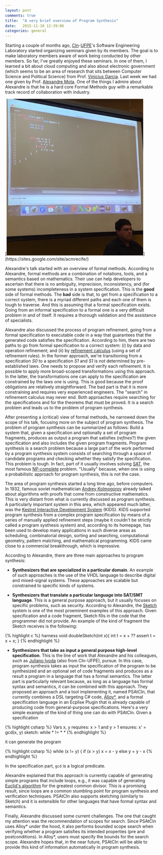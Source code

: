 ```yaml
---
layout: post
comments: true
title:  "A very brief overview of Program Synthesis"
date:   2015-11-10 12:39:06
categories: general
---
```


Starting a couple of months ago, [CIn](http://www.cin.ufpe.br/)-[UFPE](http://www.ufpe.br)'s Software Engineering Laboratory started organizing  seminars given by its members. The goal is to make laboratory members aware of work being conducted by other members. So far, I've greatly enjoyed these seminars. In one of them, I learned a bit about cloud computing and also about electronic government (which seems to be an area of research that sits between Computer Science and Political Science) from Prof. [Vinicius Garcia](http://viniciusgarcia.com). Last week we had one given by Prof. [Alexandre Mota](https://sites.google.com/site/acmrecife/). One of the things I admire about Alexandre is that he is a hard core Formal Methods guy with a remarkable track record of collaboration with industry.

[![Alexandre Mota presenting PSAtCIn](https://raw.githubusercontent.com/fernandocastor/fernandocastor.github.io/master/images/alexandre.jpg "https://sites.google.com/site/acmrecife/")](https://sites.google.com/site/acmrecife/)

Alexandre's talk started with an overview of formal methods. According to Alexandre, formal methods are a combination of notations, tools, and a semantics based on mathematics. Their use can help developers to ascertain that there is no ambiguity, imprecision, inconsistency, and (for some systems) incompleteness in a system specification. This is the **good** side of formal methods. The **bad** side is that, to get from a specification to a correct system, there is a myriad different paths and each one of them is tough to traverse. And this is assuming that a formal specification exists. Going from an informal specification to a formal one is a very difficult problem in and of itself. It requires a thorough validation and the assistance of specialists.

Alexandre also discussed the process of program refinement, going from a formal specification to executable code in a way that guarantees that the generated code satisfies the specification. According to him, there are two paths to go from formal specification to a correct system: (i) by data and operation refinement; and (ii) by [refinement calculus](http://www.cs.ox.ac.uk/publications/books/PfS/) (using a set of refinement rules). In the former approach, we're transitioning from a specification *S0* to a specification *S1* and *S1* is not determined by pre-established laws. One needs to propose and verify each refinement. It is possible to apply more broad-scoped transformations using this approach. In the latter, the transformations one can apply to the specification are constrained by the laws one is using. This is good because the proof obligations are relatively straightforward. The bad part is that it is more constraining and requires very experienced engineers. The "search" in refinement calculus may never end. Both approaches require searching for the specifications and for the theorems that must be proved. It is a search problem and leads us to the problem of program synthesis.

After presenting a (critical) view of formal methods, he narrowed down the scope of his talk, focusing more on the subject of program synthesis. The problem of program synthesis can be summarized as follows: Build a system that, given a specification and optionally a set of program fragments, produces as output a program that satisfies (*refines*?) the given specification and also includes the given program fragments. Program synthesis is a search problem because a large part of the work performed by a program synthesis system consists of searching through a space of candidate programs and checking whether they satisfy the specification. This problem is tough. In fact, part of it usually involves solving [SAT](https://en.wikipedia.org/wiki/Boolean_satisfiability_problem), the most famous [NP-complete](https://en.wikipedia.org/wiki/NP-completeness) problem. "Usually" because, when one is using a probabilistic approach for program synthesis, this is not the case.

The area of program synthesis started a long time ago, before computers. In 1932, famous soviet mathematician [Andrey Kolmogorov](https://en.wikipedia.org/wiki/Andrey_Kolmogorov) already talked about algorithms with proofs that come from constructive mathematics. This is very distant from what is currently discussed as program synthesis. A particularly important system in this area, which appeared much latter, was the [Kestrel Interactive Development System](http://www.kestrel.edu/home/projects/kids/) (KIDS). KIDS supported program synthesis from a complex program specification by means of a series of manually applied refinement steps (maybe it couldn't be strictly called a program systhesis system) and, according to its homepage, has been used to develop many applications in such diverse areas as scheduling, combinatorial design, sorting and searching, computational geometry, pattern matching, and mathematical programming. KIDS came close to a commercial breakthrough, which is impressive.

According to Alexandre, there are three main approaches to program synthesis:

- **Synthesizers that are specialized in a particular domain**. An example of such approaches is the use of the VHDL language to describe digital and mixed-signal systems. These approaches are scalable but constrained to specific kinds of systems.

- **Synthesizers that translate a particular language into SAT/SMT language**. This is a general purpose approach, but it usually focuses on specific problems, such as security. According to Alexandre, the [Sketch](http://people.csail.mit.edu/asolar/) system is one of the most proeminent examples of this approach. Given specification and a code fragment, Sketch fills in the code that the programmer did not provide. An example of the kind of fragment the Sketch receives is the following:

{% highlight c %}
harness void doubleSketch(int x){
  int t = x + ??
  assert t = x + x;
}
{% endhighlight %}

- **Synthesizers that take as input a general purpose high-level specification**. This is the line of work that Alexandre and his colleagues, such as [Juliano Iyoda](http://www.cin.ufpe.br/~jmi/) (also from CIn-UFPE), pursue. In this case, program synthesis takes as input the specification of the program to be synthesized and an optional set of code fragments and produces as a result a program in a language that has a formal semantics. The latter part is particularly relevant because, as long as a language has formal syntax and semantics, it can be combined with this approach. They proposed an approach and a tool implementing it, named PSAtCIn, that currently combines a DSL targeting C# code, [Alloy*](http://alloy.mit.edu/alloy/hola/), and a formal specification language in an Ecplise Plugin that is already capable of producing code from general-purpose specifications. Here's a very simple example of the kind of thing one can do with PSAtCIn. Given a specification

{% highlight csharp %}
Vars x, y
requires: x > 1 and y > 1
ensures: x' = gcd(x, y)
sketch: while * != *
          *
{% endhighlight  %}

it can generate the program

{% highlight csharp %}
while (x != y) {
  if (x > y)
    x = x - y
  else
    y = y - x
{% endhighlight  %}

In the specification part, ``gcd`` is a logical predicate.

Alexandre explained that this approach is currently capable of generating simple programs that include loops, e.g., it was capable of generating [Euclid's algorithm](https://en.wikipedia.org/wiki/Euclidean_algorithm) for the greatest common divisor. This is a promising result, since loops are a common stumbling point for program synthesis and verification techniques. PSAtCIn also supports sketching (similarly to Sketch) and it is extensible for other languages that have formal syntax and semantics.

Finally, Alexandre discussed some current challenges. The one that caught my attention was the recommendation of scopes for search. Since PSAtCIn uses Alloy* under the hood, it also performs bounded scope search when verifying whether a program satisfies its intended properties (pre and postconditions). In Alloy*, users must specify the bounds for the search scope. Alexandre hopes that, in the near future, PSAtCIn will be able to provide this kind of information automatically in program synthesis.
